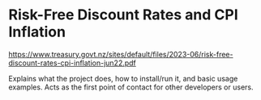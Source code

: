 # Risk-Free Discount Rates and CPI Inflation
https://www.treasury.govt.nz/sites/default/files/2023-06/risk-free-discount-rates-cpi-inflation-jun22.pdf

Explains what the project does, how to install/run it, and basic usage examples.
Acts as the first point of contact for other developers or users.
